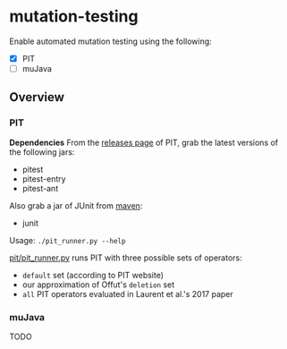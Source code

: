 # mutation-testing

Enable automated mutation testing using the following:
- [x] PIT
- [ ] muJava

## Overview
### PIT

**Dependencies**
From the [releases page](https://github.com/hcoles/pitest) of PIT, grab the latest versions of the following jars:
* pitest
* pitest-entry
* pitest-ant

Also grab a jar of JUnit from [maven](https://mvnrepository.com/artifact/junit/junit/4.12):
* junit

Usage: `./pit_runner.py --help`

[pit/pit_runner.py](pit/pit_runner.py) runs PIT with three possible sets of operators:
* `default` set (according to PIT website)
* our approximation of Offut's `deletion` set 
* `all` PIT operators evaluated in Laurent et al.'s 2017 paper

### muJava

TODO
